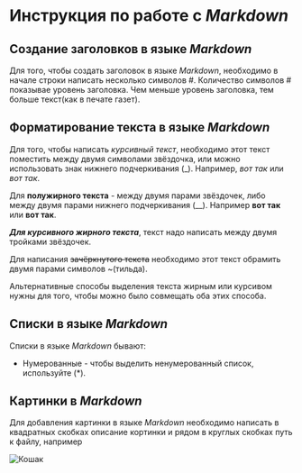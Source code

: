 # Инструкция по работе с *Markdown*

## Создание заголовков в языке *Markdown*

Для того, чтобы создать заголовок в языке *Markdown*, необходимо в начале строки написать несколько символов #. Количество символов # показывае уровень заголовка. Чем меньше уровень заголовка, тем больше текст(как в печате газет). 

## Форматирование текста в языке *Markdown*

Для того, чтобы написать *курсивный текст*, необходимо этот текст поместить между двумя символами звёздочка, или можно использовать знак нижнего подчеркивания (_). Например, *вот так* или _вот так_.

Для **полужирного текста** - между двумя парами звёздочек, либо между двумя парами нижнего подчеркивания (__). Например **вот так** или __вот так__.

***Для курсивного жирного текста***, текст надо написать между двумя тройками звёздочек. 

Для написания ~~зачёркнутого текста~~ необходимо этот текст обрамить двумя парами символов ~(тильда).

Альтернативные способы выделения текста жирным или курсивом нужны для того, чтобы можно было совмещать оба этих способа.

## Списки в языке *Markdown*

Списки в языке *Markdown* бывают:

* Нумерованные - чтобы выделить ненумерованный список, используйте (*). 


## Картинки в *Markdown*

Для добавления картинки в языке *Markdown* необходимо написать в квадратных скобках описание кортинки и рядом в круглых скобках путь к файлу, например 

![Кошак](silniy_kot.jpg)

